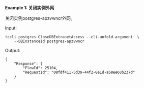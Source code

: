 **Example 1: 关闭实例外网**

关闭实例postgres-apzvwncr外网。

Input: 

```
tccli postgres CloseDBExtranetAccess --cli-unfold-argument  \
    --DBInstanceId postgres-apzvwncr
```

Output: 
```
{
    "Response": {
        "FlowId": 25104,
        "RequestId": "08fdf411-5d39-44f2-8e1d-a58ee60b237d"
    }
}
```

